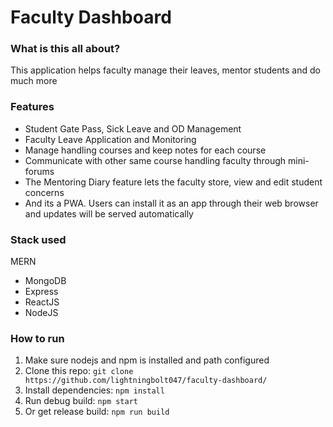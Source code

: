 # Faculty Dashboard


### What is this all about?
<p>This application helps faculty manage their leaves, mentor students and do much more</p>

### Features
<ul>
    <li>Student Gate Pass, Sick Leave and OD Management</li>
    <li>Faculty Leave Application and Monitoring</li>
    <li>Manage handling courses and keep notes for each course</li>
    <li>Communicate with other same course handling faculty through mini-forums</li>
    <li>The Mentoring Diary feature lets the faculty store, view and edit student concerns</li>
    <li>And its a PWA. Users can install it as an app through their web browser and updates will be served automatically</li>
</ul>

### Stack used
MERN
<ul>
    <li>MongoDB</li>
    <li>Express</li>
    <li>ReactJS</li>
    <li>NodeJS</li>
</ul>

### How to run
<ol>
    <li>Make sure nodejs and npm is installed and path configured</li>
    <li>Clone this repo: <code>git clone https://github.com/lightningbolt047/faculty-dashboard/</code></li>
    <li>Install dependencies: <code>npm install</code></li>
    <li>Run debug build: <code>npm start</code></li>
    <li>Or get release build: <code>npm run build</code></li>
</ol>
